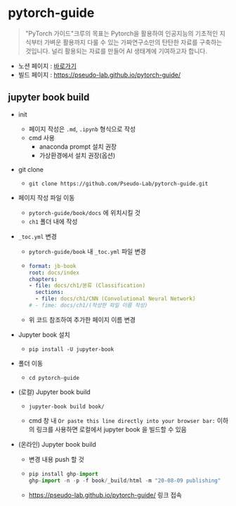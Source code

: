 # pytorch-guide

> "PyTorch 가이드"크루의 목표는 Pytorch을 활용하여 인공지능의 기초적인 지식부터 가벼운 활용까지 다룰 수 있는 가짜연구소만의 탄탄한 자료를 구축하는 것입니다. 널리 활용되는 자료를 만들어 AI 생태계에 기여하고자 합니다.

- 노션 페이지 : [바로가기](https://www.notion.so/chanrankim/PyTorch-f56ab03f6ac1488bb108514d3eed9ab8)
- 빌드 페이지 : https://pseudo-lab.github.io/pytorch-guide/

## jupyter book build

- init
  - 페이지 작성은 `.md`, `.ipynb` 형식으로 작성
  - cmd 사용
    - anaconda prompt 설치 권장
    - 가상환경에서 설치 권장(옵션)

- git clone 

  - ```
    git clone https://github.com/Pseudo-Lab/pytorch-guide.git
    ```

- 페이지 작성 파일 이동

  - `pytorch-guide/book/docs` 에 위치시킬 것
  - `ch1` 폴더 내에 작성

- `_toc.yml` 변경

  - `pytorch-guide/book` 내 `_toc.yml` 파일 변경

  - ```yaml
    format: jb-book
    root: docs/index
    chapters:
    - file: docs/ch1/분류 (Classification)
      sections:
      - file: docs/ch1/CNN (Convolutional Neural Network)
    # - fime: docs/ch1/(작성한 파일 이름 작성)
    ```

  - 위 코드 참조하여 추가한 페이지 이름 변경

- Jupyter book 설치

  - ```
    pip install -U jupyter-book
    ```

- 폴더 이동

  - ```
    cd pytorch-guide
    ```

- (로컬) Jupyter book build

  - ```
    jupyter-book build book/
    ```

  - cmd 창 내 `Or paste this line directly into your browser bar:` 이하의 링크를 사용하면 로컬에서 jupyter book 을 빌드할 수 있음

- (온라인) Jupyter book build

  - 변경 내용 push 할 것

  - ```python
    pip install ghp-import
    ghp-import -n -p -f book/_build/html -m "20-08-09 publishing"
    ```

  - https://pseudo-lab.github.io/pytorch-guide/ 링크 접속

